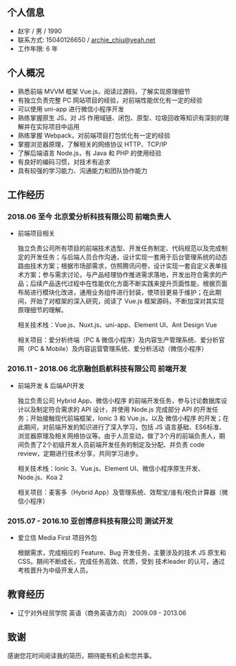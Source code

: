 ## 个人信息

- 赵宇 / 男 / 1990
- 联系方式: 15040126650 / archie_chiu@yeah.net
- 工作年限: 6 年

## 个人概况

- 熟悉前端 MVVM 框架 Vue.js，阅读过源码，了解实现原理细节
- 有独立负责完整 PC 网站项目的经验，对前端性能优化有一定的经验
- 可以使用 uni-app 进行微信小程序开发
- 熟练掌握原生 JS，对 JS 作用域链、闭包、原型、垃圾回收等知识有深刻的理解并在实际项目中运用
- 熟练掌握 Webpack，对前端项目打包优化有一定的经验
- 掌握浏览器原理，了解相关的网络协议 HTTP、TCP/IP
- 了解后端语言 Node.js，有 Java 和 PHP 的使用经验
- 有良好的编码习惯，对技术有追求
- 具有较强的学习能力、沟通能力和团队协作能力

## 工作经历

### 2018.06 至今 北京爱分析科技有限公司 前端负责人

- 前端项目相关

  独立负责公司所有项目的前端技术选型、开发任务制定、代码规范以及完成制定的开发任务；与后端人员合作沟通，设计实现一套用于后台管理系统的动态路由技术方案；根据市场部需求，仿照腾讯问卷，设计实现一套自定义表单技术方案；参与需求讨论，与产品经理协作推进需求落地，开发出符合需求的产品；后续产品迭代过程中在性能优化方面不断实践来提升页面性能，根据页面布局进行模块化改进，通用业务组件进行封装，使项目更易于维护；在此期间，开始了对框架的深入研究，阅读了 Vue.js 框架源码，不断加深对其实现原理细节的理解。

  相关技术栈：Vue.js、Nuxt.js、uni-app、Element UI、Ant Design Vue

  相关项目：爱分析终端（PC & 微信小程序）及内容生产管理系统、爱分析官网（PC & Mobile）及内容运营管理系统、爱分析活动（微信小程序）

### 2016.11 - 2018.06 北京融创启航科技有限公司 前端开发

- 前端开发 & 后端API开发

  独立负责公司 Hybrid App、微信小程序 的前端开发任务，参与讨论数据库设计以及制定符合需求的 API 设计，并使用 Node.js 完成部分 API 的开发任务；开始接触现代前端框架，Ionic 3 和 Vue.js，以及 微信小程序 的开发；在此期间，对前端开发的知识进行了深入学习，包括 JS 语言基础、ES6标准、浏览器原理及相关网络协议等。由于人员变动，做了3个月的前端负责人，期间负责了2个初级开发人员前端开发任务的制定及分配、并负责 code review，定期进行技术分享，共同学习进步。

  相关技术栈：Ionic 3、Vue.js、Element UI、微信小程序原生开发、Node.js、Koa 2

  相关项目：麦客多（Hybrid App）及管理系统、效帮宝/谁有/税负计算器（微信小程序）

### 2015.07 - 2016.10 亚创博彦科技有限公司 测试开发

- 爱立信 Media First 项目外包

  根据需求，完成相应的 Feature、Bug 开发任务，主要涉及的技术 JS 原生和 CSS。期间不断成长，完成任务高效、优质，受到 技术leader 的认可，通过考核晋升为中级开发人员。

## 教育经历

- 辽宁对外经贸学院 英语（商务英语方向） 2009.09 - 2013.06

## 致谢

感谢您花时间阅读我的简历，期待能有机会和您共事。
